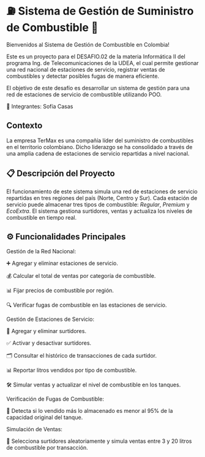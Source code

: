 # ⛽ Sistema de Gestión de Suministro de Combustible 🚗

Bienvenidos al Sistema de Gestión de Combustible en Colombia!

 Este es un proyecto para el DESAFIO.02 de la materia Informática II del programa Ing. de Telecomunicaciones de la UDEA, el cual permite gestionar una red nacional de estaciones de servicio, registrar ventas de combustibles y detectar posibles fugas de manera eficiente.

 El objetivo de este desafío es desarrollar un sistema de gestión para
una red de estaciones de servicio de combustible utilizando POO.

👥 Integrantes: 
Sofía Casas 
 

## Contexto

La empresa TerMax es una compañía líder del suministro de combustibles en el
territorio colombiano. Dicho liderazgo se ha consolidado a través de una amplia
cadena de estaciones de servicio repartidas a nivel nacional.

##  📋 Descripción del Proyecto

El funcionamiento de este sistema simula una red de estaciones de servicio repartidas en tres regiones del país (Norte, Centro y Sur). Cada estación de servicio puede almacenar tres tipos de combustible: *Regular*, *Premium* y *EcoExtra*. El sistema gestiona surtidores, ventas y actualiza los niveles de combustible en tiempo real.

## ⚙️ Funcionalidades Principales 


 Gestión de la Red Nacional:

➕ Agregar y eliminar estaciones de servicio.

💰 Calcular el total de ventas por categoría de combustible.

📊 Fijar precios de combustible por región.

🔍 Verificar fugas de combustible en las estaciones de servicio.



 Gestión de Estaciones de Servicio:

🔧 Agregar y eliminar surtidores.

✅ Activar y desactivar surtidores.

🗂️ Consultar el histórico de transacciones de cada surtidor.

📊 Reportar litros vendidos por tipo de combustible.

🛠️ Simular ventas y actualizar el nivel de combustible en los tanques.




 Verificación de Fugas de Combustible:

🚨 Detecta si lo vendido más lo almacenado es menor al 95% de la capacidad original del tanque.



 Simulación de Ventas:

🛒 Selecciona surtidores aleatoriamente y simula ventas entre 3 y 20 litros de combustible por transacción.




